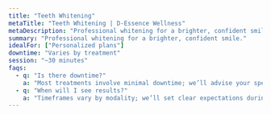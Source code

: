 ```yaml
---
title: "Teeth Whitening"
metaTitle: "Teeth Whitening | D‑Essence Wellness"
metaDescription: "Professional whitening for a brighter, confident smile."
summary: "Professional whitening for a brighter, confident smile."
idealFor: ["Personalized plans"]
downtime: "Varies by treatment"
session: "~30 minutes"
faqs:
  - q: "Is there downtime?"
    a: "Most treatments involve minimal downtime; we’ll advise your specific case."
  - q: "When will I see results?"
    a: "Timeframes vary by modality; we’ll set clear expectations during consultation."
---
```

